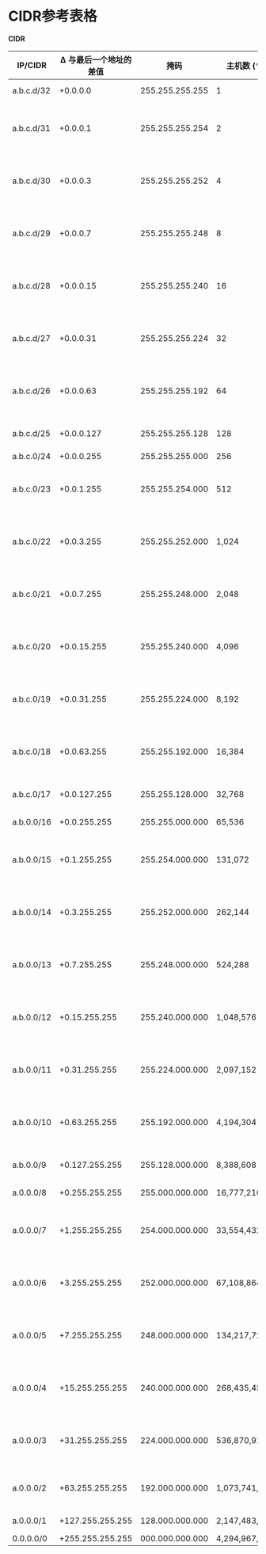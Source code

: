 # CIDR参考表格

**CIDR**



| IP/CIDR    | Δ 与最后一个地址的差值 | 掩码            | 主机数 (*)    | 类别        | 备注                    |
| ---------- | ----------------------- | --------------- | ------------- | ----------- | ----------------------- |
| a.b.c.d/32 | +0.0.0.0                | 255.255.255.255 | 1             | 1/256 C     |                         |
| a.b.c.d/31 | +0.0.0.1                | 255.255.255.254 | 2             | 1/128 C     | d = 0 ... (2n) ... 254  |
| a.b.c.d/30 | +0.0.0.3                | 255.255.255.252 | 4             | 1/64 C      | d = 0 ... (4n) ... 252  |
| a.b.c.d/29 | +0.0.0.7                | 255.255.255.248 | 8             | 1/32 C      | d = 0 ... (8n) ... 248  |
| a.b.c.d/28 | +0.0.0.15               | 255.255.255.240 | 16            | 1/16 C      | d = 0 ... (16n) ... 240 |
| a.b.c.d/27 | +0.0.0.31               | 255.255.255.224 | 32            | 1/8 C       | d = 0 ... (32n) ... 224 |
| a.b.c.d/26 | +0.0.0.63               | 255.255.255.192 | 64            | 1/4 C       | d = 0, 64, 128, 192     |
| a.b.c.d/25 | +0.0.0.127              | 255.255.255.128 | 128           | 1/2 C       | d = 0, 128              |
| a.b.c.0/24 | +0.0.0.255              | 255.255.255.000 | 256           | 1 C         |                         |
| a.b.c.0/23 | +0.0.1.255              | 255.255.254.000 | 512           | 2 C         | c = 0 ... (2n) ... 254  |
| a.b.c.0/22 | +0.0.3.255              | 255.255.252.000 | 1,024         | 4 C         | c = 0 ... (4n) ... 252  |
| a.b.c.0/21 | +0.0.7.255              | 255.255.248.000 | 2,048         | 8 C         | c = 0 ... (8n) ... 248  |
| a.b.c.0/20 | +0.0.15.255             | 255.255.240.000 | 4,096         | 16 C        | c = 0 ... (16n) ... 240 |
| a.b.c.0/19 | +0.0.31.255             | 255.255.224.000 | 8,192         | 32 C        | c = 0 ... (32n) ... 224 |
| a.b.c.0/18 | +0.0.63.255             | 255.255.192.000 | 16,384        | 64 C        | c = 0, 64, 128, 192     |
| a.b.c.0/17 | +0.0.127.255            | 255.255.128.000 | 32,768        | 128 C       | c = 0, 128              |
| a.b.0.0/16 | +0.0.255.255            | 255.255.000.000 | 65,536        | 256 C = 1 B |                         |
| a.b.0.0/15 | +0.1.255.255            | 255.254.000.000 | 131,072       | 2 B         | b = 0 ... (2n) ... 254  |
| a.b.0.0/14 | +0.3.255.255            | 255.252.000.000 | 262,144       | 4 B         | b = 0 ... (4n) ... 252  |
| a.b.0.0/13 | +0.7.255.255            | 255.248.000.000 | 524,288       | 8 B         | b = 0 ... (8n) ... 248  |
| a.b.0.0/12 | +0.15.255.255           | 255.240.000.000 | 1,048,576     | 16 B        | b = 0 ... (16n) ... 240 |
| a.b.0.0/11 | +0.31.255.255           | 255.224.000.000 | 2,097,152     | 32 B        | b = 0 ... (32n) ... 224 |
| a.b.0.0/10 | +0.63.255.255           | 255.192.000.000 | 4,194,304     | 64 B        | b = 0, 64, 128, 192     |
| a.b.0.0/9  | +0.127.255.255          | 255.128.000.000 | 8,388,608     | 128 B       | b = 0, 128              |
| a.0.0.0/8  | +0.255.255.255          | 255.000.000.000 | 16,777,216    | 256 B = 1 A |                         |
| a.0.0.0/7  | +1.255.255.255          | 254.000.000.000 | 33,554,432    | 2 A         | a = 0 ... (2n) ... 254  |
| a.0.0.0/6  | +3.255.255.255          | 252.000.000.000 | 67,108,864    | 4 A         | a = 0 ... (4n) ... 252  |
| a.0.0.0/5  | +7.255.255.255          | 248.000.000.000 | 134,217,728   | 8 A         | a = 0 ... (8n) ... 248  |
| a.0.0.0/4  | +15.255.255.255         | 240.000.000.000 | 268,435,456   | 16 A        | a = 0 ... (16n) ... 240 |
| a.0.0.0/3  | +31.255.255.255         | 224.000.000.000 | 536,870,912   | 32 A        | a = 0 ... (32n) ... 224 |
| a.0.0.0/2  | +63.255.255.255         | 192.000.000.000 | 1,073,741,824 | 64 A        | a = 0, 64, 128, 192     |
| a.0.0.0/1  | +127.255.255.255        | 128.000.000.000 | 2,147,483,648 | 128 A       | a = 0, 128              |
| 0.0.0.0/0  | +255.255.255.255        | 000.000.000.000 | 4,294,967,296 | 256 A       |                         |
